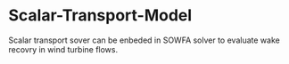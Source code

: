 # Scalar-Transport-Model
Scalar transport sover can be enbeded in SOWFA solver to evaluate wake recovry in wind turbine flows.
